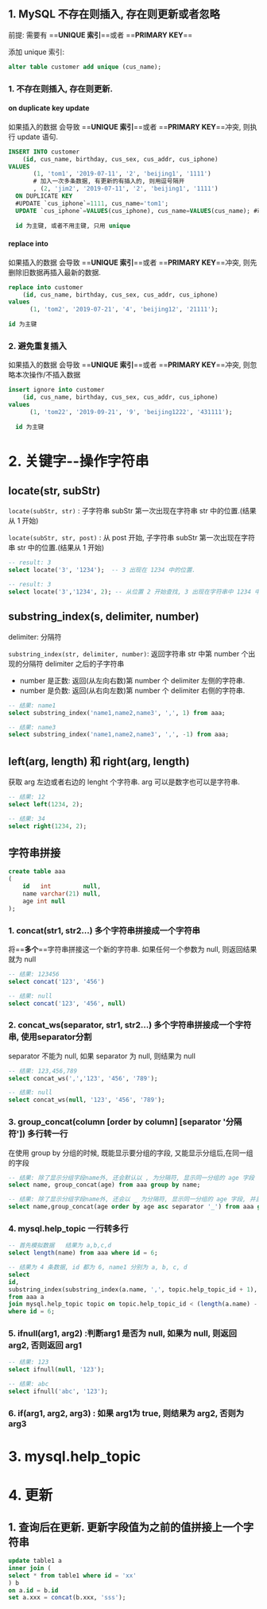 ## 1. MySQL 不存在则插入, 存在则更新或者忽略

前提: 需要有 ==**UNIQUE 索引**==或者 ==**PRIMARY KEY**==



添加 unique 索引: 

```SQL
alter table customer add unique (cus_name);
```



### 1. 不存在则插入, 存在则更新.

#### on duplicate key update

如果插入的数据 会导致  ==**UNIQUE 索引**==或者 ==**PRIMARY KEY**==冲突, 则执行 update 语句.

```SQL
INSERT INTO customer
    (id, cus_name, birthday, cus_sex, cus_addr, cus_iphone)
VALUES
       (1, 'tom1', '2019-07-11', '2', 'beijing1', '1111')
       # 加入一次多条数据, 有更新的有插入的, 则用逗号隔开
       , (2, 'jim2', '2019-07-11', '2', 'beijing1', '1111')
  ON DUPLICATE KEY
  #UPDATE `cus_iphone`=1111, cus_name='tom1';
  UPDATE `cus_iphone`=VALUES(cus_iphone), cus_name=VALUES(cus_name); #动态, 会被修改为对应上边的值
  
  id 为主键, 或者不用主键, 只用 unique
```



#### replace into

如果插入的数据 会导致  ==**UNIQUE 索引**==或者 ==**PRIMARY KEY**==冲突, 则先删除旧数据再插入最新的数据.

```sql
replace into customer
    (id, cus_name, birthday, cus_sex, cus_addr, cus_iphone)
values
      (1, 'tom2', '2019-07-21', '4', 'beijing12', '21111');
      
id 为主键
```



### 2. 避免重复插入

如果插入的数据 会导致  ==**UNIQUE 索引**==或者 ==**PRIMARY KEY**==冲突, 则忽略本次操作/不插入数据

```sql
insert ignore into customer
    (id, cus_name, birthday, cus_sex, cus_addr, cus_iphone)
values
      (1, 'tom22', '2019-09-21', '9', 'beijing1222', '431111');
      
  id 为主键
```



# 2. 关键字--操作字符串

## locate(str, subStr)

`locate(subStr, str)` : 子字符串 subStr 第一次出现在字符串 str 中的位置.(结果从 1 开始)

`locate(subStr, str, post)` : 从 post 开始, 子字符串 subStr 第一次出现在字符串 str 中的位置.(结果从 1 开始)

```sql
-- result: 3
select locate('3', '1234');  -- 3 出现在 1234 中的位置.

-- result: 3
select locate('3','1234', 2); -- 从位置 2 开始查找, 3 出现在字符串中 1234 中的位置.
```



## substring_index(s, delimiter, number)

delimiter: 分隔符

`substring_index(str, delimiter, number)`: 返回字符串 str 中第 number 个出现的分隔符 delimiter 之后的子字符串

- number 是正数: 返回(从左向右数)第 number 个 delimiter 左侧的字符串.
- number 是负数: 返回(从右向左数)第 number 个 delimiter 右侧的字符串.

```sql
-- 结果: name1
select substring_index('name1,name2,name3', ',', 1) from aaa; 

-- 结果: name3
select substring_index('name1,name2,name3', ',', -1) from aaa;
```



## left(arg, length) 和 right(arg, length)

获取 arg 左边或者右边的 lenght 个字符串.   arg 可以是数字也可以是字符串.

```sql
-- 结果: 12
select left(1234, 2);

-- 结果: 34
select right(1234, 2);
```



## 字符串拼接

```sql
create table aaa
(
    id   int         null,
    name varchar(21) null,
    age int null
);
```



### 1. concat(str1, str2...) 多个字符串拼接成一个字符串

将==**多个**==字符串拼接这一个新的字符串. 如果任何一个参数为 null, 则返回结果就为 null

```sql
-- 结果: 123456
select concat('123', '456')

-- 结果: null
select concat('123', '456', null)
```



### 2. concat_ws(separator, str1, str2...) 多个字符串拼接成一个字符串, 使用separator分割

separator 不能为 null, 如果 separator 为 null, 则结果为 null

```SQL
-- 结果: 123,456,789
select concat_ws(',','123', '456', '789');

-- 结果: null
select concat_ws(null, '123', '456', '789');
```





### 3. group_concat(column [order by column] [separator '分隔符']) 多行转一行

在使用 group by 分组的时候, 既能显示要分组的字段, 又能显示分组后,在同一组的字段

```sql
-- 结果: 除了显示分组字段name外, 还会默认以 , 为分隔符, 显示同一分组的 age 字段
select name, group_concat(age) from aaa group by name;

-- 结果: 除了显示分组字段name外, 还会以 _ 为分隔符, 显示同一分组的 age 字段, 并且按照 age 进行排序.
select name,group_concat(age order by age asc separator '_') from aaa group by name;
```



### 4. mysql.help_topic 一行转多行



```sql
-- 首先模拟数据   结果为 a,b,c,d
select length(name) from aaa where id = 6;

-- 结果为 4 条数据, id 都为 6, name1 分别为 a, b, c, d
select 
id, 
substring_index(substring_index(a.name, ',', topic.help_topic_id + 1), ',', -1) as name1 
from aaa a
join mysql.help_topic topic on topic.help_topic_id < (length(a.name) - length(replace(a.name, ',', '')) + 1)
where id = 6;
```



### 5. ifnull(arg1, arg2) :判断arg1 是否为 null, 如果为 null, 则返回 arg2, 否则返回 arg1

```sql
-- 结果: 123
select ifnull(null, '123');

-- 结果: abc
select ifnull('abc', '123');
```



### 6. if(arg1, arg2, arg3) : 如果 arg1为 true, 则结果为 arg2, 否则为 arg3





# 3. mysql.help_topic



# 4. 更新

## 1. 查询后在更新. 更新字段值为之前的值拼接上一个字符串

```sql
update table1 a
inner join (
select * from table1 where id = 'xx'
) b
on a.id = b.id
set a.xxx = concat(b.xxx, 'sss');
```


